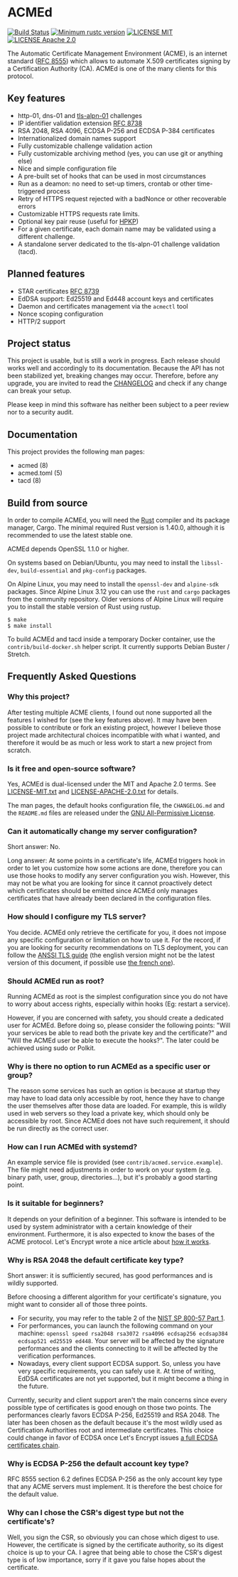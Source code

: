 
[//]: # (Copyright 2019-2020 Rodolphe Bréard <rodolphe@breard.tf>)

[//]: # (Copying and distribution of this file, with or without modification,)
[//]: # (are permitted in any medium without royalty provided the copyright)
[//]: # (notice and this notice are preserved.  This file is offered as-is,)
[//]: # (without any warranty.)

# ACMEd

[![Build Status](https://api.travis-ci.org/breard-r/acmed.svg?branch=master)](https://travis-ci.org/breard-r/acmed)
[![Minimum rustc version](https://img.shields.io/badge/rustc-1.40.0+-lightgray.svg)](#build-from-source)
[![LICENSE MIT](https://img.shields.io/badge/license-MIT-blue.svg)](LICENSE-MIT.txt)
[![LICENSE Apache 2.0](https://img.shields.io/badge/license-Apache%202.0-blue.svg)](LICENSE-APACHE-2.0.txt)

The Automatic Certificate Management Environment (ACME), is an internet standard ([RFC 8555](https://tools.ietf.org/html/rfc8555)) which allows to automate X.509 certificates signing by a Certification Authority (CA). ACMEd is one of the many clients for this protocol.


## Key features

- http-01, dns-01 and [tls-alpn-01](https://tools.ietf.org/html/rfc8737) challenges
- IP identifier validation extension [RFC 8738](https://tools.ietf.org/html/rfc8738)
- RSA 2048, RSA 4096, ECDSA P-256 and ECDSA P-384 certificates
- Internationalized domain names support
- Fully customizable challenge validation action
- Fully customizable archiving method (yes, you can use git or anything else)
- Nice and simple configuration file
- A pre-built set of hooks that can be used in most circumstances
- Run as a deamon: no need to set-up timers, crontab or other time-triggered process
- Retry of HTTPS request rejected with a badNonce or other recoverable errors
- Customizable HTTPS requests rate limits.
- Optional key pair reuse (useful for [HPKP](https://en.wikipedia.org/wiki/HTTP_Public_Key_Pinning))
- For a given certificate, each domain name may be validated using a different challenge.
- A standalone server dedicated to the tls-alpn-01 challenge validation (tacd).


## Planned features

- STAR certificates [RFC 8739](https://tools.ietf.org/html/rfc8739)
- EdDSA support: Ed25519 and Ed448 account keys and certificates
- Daemon and certificates management via the `acmectl` tool
- Nonce scoping configuration
- HTTP/2 support


## Project status

This project is usable, but is still a work in progress. Each release should works well and accordingly to its documentation.
Because the API has not been stabilized yet, breaking changes may occur. Therefore, before any upgrade, you are invited to read the [CHANGELOG](CHANGELOG.md) and check if any change can break your setup.

Please keep in mind this software has neither been subject to a peer review nor to a security audit.


## Documentation

This project provides the following man pages:

- acmed (8)
- acmed.toml (5)
- tacd (8)


## Build from source

In order to compile ACMEd, you will need the [Rust](https://www.rust-lang.org/) compiler and its package manager, Cargo. The minimal required Rust version is 1.40.0, although it is recommended to use the latest stable one.

ACMEd depends OpenSSL 1.1.0 or higher.

On systems based on Debian/Ubuntu, you may need to install the `libssl-dev`, `build-essential` and `pkg-config` packages.

On Alpine Linux, you may need to install the `openssl-dev` and `alpine-sdk` packages. Since Alpine Linux 3.12 you can use the `rust` and `cargo` packages from the community repository. Older versions of Alpine Linux will require you to install the stable version of Rust using rustup.

```
$ make
$ make install
```

To build ACMEd and tacd inside a temporary Docker container, use the `contrib/build-docker.sh` helper script. It currently supports Debian Buster / Stretch.


## Frequently Asked Questions

### Why this project?

After testing multiple ACME clients, I found out none supported all the features I wished for (see the key features above). It may have been possible to contribute or fork an existing project, however I believe those project made architectural choices incompatible with what i wanted, and therefore it would be as much or less work to start a new project from scratch.

### Is it free and open-source software?

Yes, ACMEd is dual-licensed under the MIT and Apache 2.0 terms. See [LICENSE-MIT.txt](LICENSE-MIT.txt) and [LICENSE-APACHE-2.0.txt](LICENSE-APACHE-2.0.txt) for details.

The man pages, the default hooks configuration file, the `CHANGELOG.md` and the `README.md` files are released under the [GNU All-Permissive License](https://www.gnu.org/prep/maintain/html_node/License-Notices-for-Other-Files.html).

### Can it automatically change my server configuration?

Short answer: No.

Long answer: At some points in a certificate's life, ACMEd triggers hook in order to let you customize how some actions are done, therefore you can use those hooks to modify any server configuration you wish. However, this may not be what you are looking for since it cannot proactively detect which certificates should be emitted since ACMEd only manages certificates that have already been declared in the configuration files.

### How should I configure my TLS server?

You decide. ACMEd only retrieve the certificate for you, it does not impose any specific configuration or limitation on how to use it. For the record, if you are looking for security recommendations on TLS deployment, you can follow the [ANSSI TLS guide](https://www.ssi.gouv.fr/en/guide/security-recommendations-for-tls/) (the english version might not be the latest version of this document, if possible use [the french one](https://www.ssi.gouv.fr/entreprise/guide/recommandations-de-securite-relatives-a-tls/)).

### Should ACMEd run as root?

Running ACMEd as root is the simplest configuration since you do not have to worry about access rights, especially within hooks (Eg: restart a service).

However, if you are concerned with safety, you should create a dedicated user for ACMEd. Before doing so, please consider the following points: "Will your services be able to read both the private key and the certificate?" and "Will the ACMEd user be able to execute the hooks?". The later could be achieved using sudo or Polkit.

### Why is there no option to run ACMEd as a specific user or group?

The reason some services has such an option is because at startup they may have to load data only accessible by root, hence they have to change the user themselves after those data are loaded. For example, this is wildly used in web servers so they load a private key, which should only be accessible by root. Since ACMEd does not have such requirement, it should be run directly as the correct user.

### How can I run ACMEd with systemd?

An example service file is provided (see `contrib/acmed.service.example`). The file might need adjustments in order to work on your system (e.g. binary path, user, group, directories...), but it's probably a good starting point.

### Is it suitable for beginners?

It depends on your definition of a beginner. This software is intended to be used by system administrator with a certain knowledge of their environment. Furthermore, it is also expected to know the bases of the ACME protocol. Let's Encrypt wrote a nice article about [how it works](https://letsencrypt.org/how-it-works/).

### Why is RSA 2048 the default certificate key type?

Short answer: it is sufficiently secured, has good performances and is wildly supported.

Before choosing a different algorithm for your certificate's signature, you might want to consider all of those three points.

* For security, you may refer to the table 2 of the [NIST SP 800-57 Part 1](https://csrc.nist.gov/publications/detail/sp/800-57-part-1/rev-5/final).
* For performances, you can launch the following command on your machine: `openssl speed rsa2048 rsa3072 rsa4096 ecdsap256 ecdsap384 ecdsap521 ed25519 ed448`. Your server will be affected by the signature performances and the clients connecting to it will be affected by the verification performances.
* Nowadays, every client support ECDSA support. So, unless you have very specific requirements, you can safely use it. At time of writing, EdDSA certificates are not yet supported, but it might become a thing in the future.

Currently, security and client support aren't the main concerns since every possible type of certificates is good enough on those two points. The performances clearly favors ECDSA P-256, Ed25519 and RSA 2048. The later has been chosen as the default because it's the most wildly used as Certification Authorities root and intermediate certificates. This choice could change in favor of ECDSA once Let's Encrypt issues [a full ECDSA certificates chain](https://community.letsencrypt.org/t/lets-encrypt-new-hierarchy-plans/125517).

### Why is ECDSA P-256 the default account key type?

RFC 8555 section 6.2 defines ECDSA P-256 as the only account key type that any ACME servers must implement. It is therefore the best choice for the default value.

### Why can I chose the CSR's digest type but not the certificate's?

Well, you sign the CSR, so obviously you can chose which digest to use. However, the certificate is signed by the certificate authority, so its digest choice is up to your CA. I agree that being able to chose the CSR's digest type is of low importance, sorry if it gave you false hopes about the certificate.
